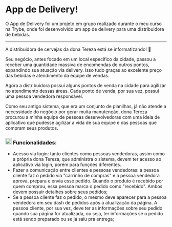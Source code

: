 # App de Delivery!

O App de Delivery foi um projeto em grupo realizado durante o meu curso na Trybe, onde foi desenvolvido um app de delivery para uma distribuidora de bebidas.

-----

A distribuidora de cervejas da dona Tereza está se informatizando! 🚀 

Seu negócio, antes focado em um local específico da cidade, passou a receber uma quantidade massiva de encomendas de outros pontos, expandindo sua atuação via delivery. Isso tudo graças ao excelente preço das bebidas e atendimento da equipe de vendas.

Agora a distribuidora possui alguns pontos de venda na cidade para agilizar no atendimento dessas áreas. Cada ponto de venda, por sua vez, possui uma pessoa vendedora responsável.

Como seu antigo sistema, que era um conjunto de planilhas, já não atende a necessidade do negócio por gerar muita manutenção, dona Tereza procurou a minha equipe de pessoas desenvolvedoras com uma ideia de aplicativo que pudesse agilizar a vida de sua equipe e das pessoas que compram seus produtos. 

### <img height="20" src="https://raw.githubusercontent.com/innng/innng/master/assets/soulgem-sayaka.gif"/> Funcionalidades:

- Acesso via login: tanto clientes como pessoas vendedoras, assim como a própria dona Tereza, que administra o sistema, devem ter acesso ao aplicativo via login, porém para funções diferentes.
- Fazer a comunicação entre clientes e pessoas vendedoras: a pessoa cliente faz o pedido via "carrinho de compras" e a pessoa vendedora aprova, prepara e envia esse pedido. Quando o produto é recebido por quem comprou, essa pessoa marca o pedido como "recebido". Ambos devem possuir detalhes sobre seus pedidos;
- Se a pessoa cliente faz o pedido, o mesmo deve aparecer para a pessoa vendedora em seu dash de pedidos após a atualização da página. A pessoa cliente, por sua vez, deve ter as informações sobre seu pedido quando sua página for atualizada, ou seja, ter informações se o pedido está sendo preparado ou se já saiu pra entrega;

<!-- 


  
### 1. A pessoa cliente, que compra da lista de produtos;
  
### 2. A pessoa vendedora, que aprova, prepara e entrega;
  
### 3. A pessoa administradora, que gerencia quem usa o aplicativo;
-->
